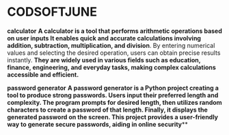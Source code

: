 # CODSOFTJUNE
**calculator**
**A calculator is a tool that performs arithmetic operations based on user inputs It enables quick and accurate calculations involving addition, subtraction, multiplication, and division**. By entering numerical values and selecting the desired operation, users can obtain precise results instantly. **They are widely used in various fields such as education, finance, engineering, and everyday tasks, making complex calculations accessible and efficient.**

**password generator**
**A password generator is a Python project creating a tool to produce strong passwords. Users input their preferred length and complexity. The program prompts for desired length, then utilizes random characters to create a password of that length. Finally, it displays the generated password on the screen. This project provides a user-friendly way to generate secure passwords, aiding in online security****
